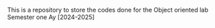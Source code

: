 This is a repository to store the codes done for the Object oriented lab Semester one Ay [2024-2025]
